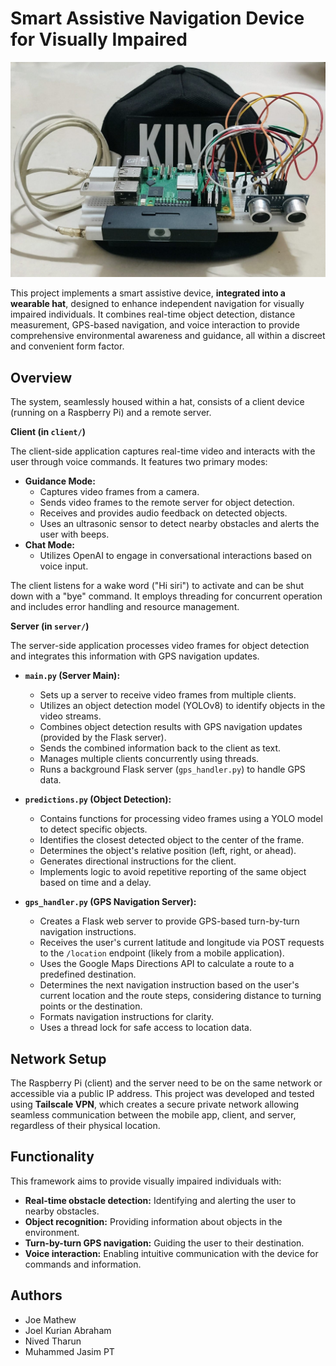 # Smart Assistive Navigation Device for Visually Impaired

![Project Image](hat_frontside_copy.jpg)

This project implements a smart assistive device, **integrated into a wearable hat**, designed to enhance independent navigation for visually impaired individuals. It combines real-time object detection, distance measurement, GPS-based navigation, and voice interaction to provide comprehensive environmental awareness and guidance, all within a discreet and convenient form factor.

## Overview

The system, seamlessly housed within a hat, consists of a client device (running on a Raspberry Pi) and a remote server.

**Client (in `client/`)**

The client-side application captures real-time video and interacts with the user through voice commands. It features two primary modes:

* **Guidance Mode:**
    * Captures video frames from a camera.
    * Sends video frames to the remote server for object detection.
    * Receives and provides audio feedback on detected objects.
    * Uses an ultrasonic sensor to detect nearby obstacles and alerts the user with beeps.
* **Chat Mode:**
    * Utilizes OpenAI to engage in conversational interactions based on voice input.

The client listens for a wake word ("Hi siri") to activate and can be shut down with a "bye" command. It employs threading for concurrent operation and includes error handling and resource management.

**Server (in `server/`)**

The server-side application processes video frames for object detection and integrates this information with GPS navigation updates.

* **`main.py` (Server Main):**
    * Sets up a server to receive video frames from multiple clients.
    * Utilizes an object detection model (YOLOv8) to identify objects in the video streams.
    * Combines object detection results with GPS navigation updates (provided by the Flask server).
    * Sends the combined information back to the client as text.
    * Manages multiple clients concurrently using threads.
    * Runs a background Flask server (`gps_handler.py`) to handle GPS data.

* **`predictions.py` (Object Detection):**
    * Contains functions for processing video frames using a YOLO model to detect specific objects.
    * Identifies the closest detected object to the center of the frame.
    * Determines the object's relative position (left, right, or ahead).
    * Generates directional instructions for the client.
    * Implements logic to avoid repetitive reporting of the same object based on time and a delay.

* **`gps_handler.py` (GPS Navigation Server):**
    * Creates a Flask web server to provide GPS-based turn-by-turn navigation instructions.
    * Receives the user's current latitude and longitude via POST requests to the `/location` endpoint (likely from a mobile application).
    * Uses the Google Maps Directions API to calculate a route to a predefined destination.
    * Determines the next navigation instruction based on the user's current location and the route steps, considering distance to turning points or the destination.
    * Formats navigation instructions for clarity.
    * Uses a thread lock for safe access to location data.

## Network Setup

The Raspberry Pi (client) and the server need to be on the same network or accessible via a public IP address. This project was developed and tested using **Tailscale VPN**, which creates a secure private network allowing seamless communication between the mobile app, client, and server, regardless of their physical location.

## Functionality

This framework aims to provide visually impaired individuals with:

* **Real-time obstacle detection:** Identifying and alerting the user to nearby obstacles.
* **Object recognition:** Providing information about objects in the environment.
* **Turn-by-turn GPS navigation:** Guiding the user to their destination.
* **Voice interaction:** Enabling intuitive communication with the device for commands and information.

## Authors

- Joe Mathew
- Joel Kurian Abraham
- Nived Tharun
- Muhammed Jasim PT
